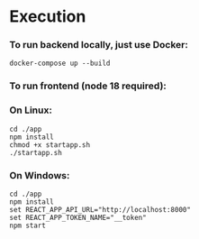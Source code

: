 # Execution

### To run backend locally, just use Docker:

`docker-compose up --build`

### To run frontend (node 18 required):

### On Linux:

```
cd ./app
npm install
chmod +x startapp.sh
./startapp.sh
```

### On Windows:

```
cd ./app
npm install
set REACT_APP_API_URL="http://localhost:8000"
set REACT_APP_TOKEN_NAME="__token"
npm start
```
